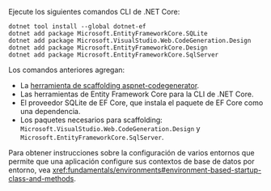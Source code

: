Ejecute los siguientes comandos CLI de .NET Core:

```dotnetcli
dotnet tool install --global dotnet-ef
dotnet add package Microsoft.EntityFrameworkCore.SQLite
dotnet add package Microsoft.VisualStudio.Web.CodeGeneration.Design
dotnet add package Microsoft.EntityFrameworkCore.Design
dotnet add package Microsoft.EntityFrameworkCore.SqlServer
```

Los comandos anteriores agregan:

* La [herramienta de scaffolding aspnet-codegenerator](xref:fundamentals/tools/dotnet-aspnet-codegenerator).
* Las herramientas de Entity Framework Core para la CLI de .NET Core.
* El proveedor SQLite de EF Core, que instala el paquete de EF Core como una dependencia.
* Los paquetes necesarios para scaffolding: `Microsoft.VisualStudio.Web.CodeGeneration.Design` y `Microsoft.EntityFrameworkCore.SqlServer`.

Para obtener instrucciones sobre la configuración de varios entornos que permite que una aplicación configure sus contextos de base de datos por entorno, vea <xref:fundamentals/environments#environment-based-startup-class-and-methods>.
